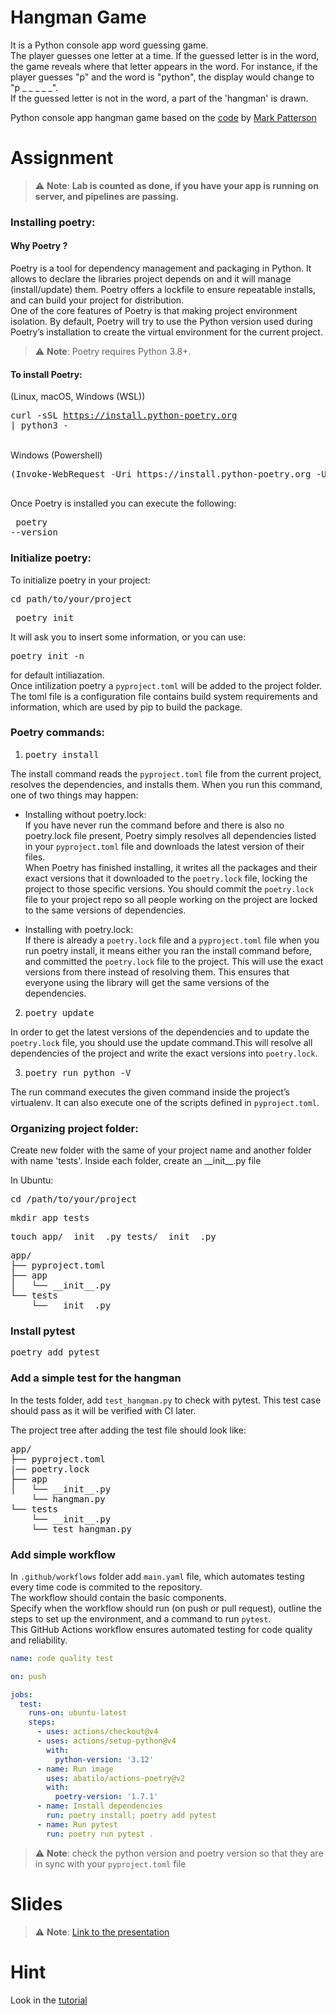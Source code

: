 # Hangman Game

It is a Python console app word guessing game.  
The player guesses one letter at a time. 
If the guessed letter is in the word, the game reveals where that letter appears in the word. For instance, if the player guesses "p" and the word is "python", the display would change to "p _ _ _ _ _".  
If the guessed letter is not in the word, a part of the 'hangman' is drawn.

Python console app hangman game based on the [code](https://github.com/markpatterson27/hangman-game) by [Mark Patterson](https://github.com/markpatterson27)

# Assignment

> :warning: **Note**: **Lab is counted as done, if you have your app is running on server, and pipelines are passing.**

### Installing poetry:  
   #### Why Poetry ?  
Poetry is a tool for dependency management and packaging in Python. It allows to declare the libraries project depends on and it will manage (install/update) them. Poetry offers a lockfile to ensure repeatable installs, and can build your project for distribution.  
One of the core features of Poetry is that making project environment isolation. By default, Poetry will try to use the Python version used during Poetry’s installation to create the virtual environment for the current project.
  > :warning: **Note**: Poetry requires Python 3.8+.

#### To install Poetry:  
(Linux, macOS, Windows (WSL))
     <pre>curl -sSL https://install.python-poetry.org | python3 -
 </pre>  
 Windows (Powershell)  
 <pre>(Invoke-WebRequest -Uri https://install.python-poetry.org -UseBasicParsing).Content | py - 
 </pre>
Once Poetry is installed you can execute the following:
      <pre> poetry --version
</pre>
   
### Initialize poetry:  
To initialize poetry in your project:
<pre>cd path/to/your/project </pre>
<pre> poetry init</pre>  
It will ask you to insert some information, or you can use:  
<pre>poetry init -n</pre>  
for default intiliazation.  
Once intilization poetry a ``pyproject.toml`` will be added to the project folder. The toml file is a configuration file contains build system requirements and information, which are used by pip to build the package.  
### Poetry commands: 
1. <pre>poetry install</pre>  
The install command reads the ``pyproject.toml`` file from the current project, resolves the dependencies, and installs them.
When you run this command, one of two things may happen:

* Installing without poetry.lock:  
If you have never run the command before and there is also no poetry.lock file present, Poetry simply resolves all dependencies listed in your ``pyproject.toml`` file and downloads the latest version of their files.  
When Poetry has finished installing, it writes all the packages and their exact versions that it downloaded to the ``poetry.lock`` file, locking the project to those specific versions. You should commit the ``poetry.lock`` file to your project repo so all people working on the project are locked to the same versions of dependencies.  

* Installing with poetry.lock:  
If there is already a ``poetry.lock`` file and a ``pyproject.toml`` file when you run poetry install, it means either you ran the install command before, and committed the ``poetry.lock`` file to the project. This will use the exact versions from there instead of resolving them. This ensures that everyone using the library will get the same versions of the dependencies.

2. <pre>poetry update</pre>  
In order to get the latest versions of the dependencies and to update the ``poetry.lock`` file, you should use the update command.This will resolve all dependencies of the project and write the exact versions into ``poetry.lock``.  

3. <pre>poetry run python -V</pre>  
The run command executes the given command inside the project’s virtualenv. It can also execute one of the scripts defined in ``pyproject.toml``.  


### Organizing project folder:    

Create new folder with the same of your project name and another folder with name 'tests'.
 Inside each folder, create an \_\_init\_\_.py file  

In Ubuntu:

<pre>cd /path/to/your/project</pre>
<pre>mkdir app tests</pre>
<pre>touch app/__init__.py tests/__init__.py</pre>


<pre>
app/
├── pyproject.toml
├── app
│   └── __init__.py
└── tests
    └── __init__.py
</pre>

### Install pytest
<pre>poetry add pytest</pre>  

### Add a simple test for the hangman   
In the tests folder, add `test_hangman.py` to check with pytest. This test case should pass as it will be verified with CI later.

The project tree after adding the test file should look like:
<pre>
app/
├── pyproject.toml
|── poetry.lock
├── app
│   └── __init__.py
    └── hangman.py
└── tests
    └── __init__.py
    └── test_hangman.py
</pre>


### Add simple workflow 
In `.github/workflows` folder add `main.yaml` file, which automates testing every time code is commited to the repository.   
The workflow should contain the basic components.   
Specify when the workflow should run (on push or pull request), outline the steps to set up the environment, and a command to run `pytest`.  
This GitHub Actions workflow ensures automated testing for code quality and reliability.
```YAML
name: code quality test

on: push

jobs:
  test:
    runs-on: ubuntu-latest
    steps:
      - uses: actions/checkout@v4
      - uses: actions/setup-python@v4
        with:
          python-version: '3.12'
      - name: Run image
        uses: abatilo/actions-poetry@v2
        with:
          poetry-version: '1.7.1'
      - name: Install dependencies
        run: poetry install; poetry add pytest
      - name: Run pytest
        run: poetry run pytest .
```

  > :warning: **Note**: check the python version and poetry version so that they are in sync with your `pyproject.toml` file

# Slides

  > :warning: **Note**: [ Link to the presentation](https://docs.google.com/presentation/d/1R_D5KL-crTSb_vvWP39-Quqz0h2KMuGHxAtizo7ThqE/edit?usp=sharing)  


 
# Hint

Look in the [tutorial](https://testdriven.io/blog/python-environments/)
